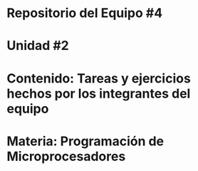 # Repositorio del Equipo #4
# Unidad #2
# Contenido: Tareas y ejercicios hechos por los integrantes del equipo
# Materia: Programación de Microprocesadores
